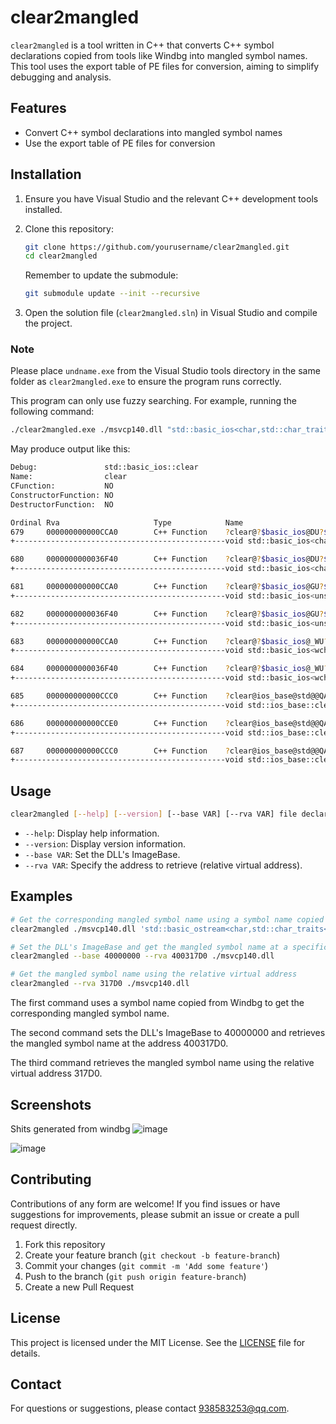 # clear2mangled

`clear2mangled` is a tool written in C++ that converts C++ symbol declarations copied from tools like Windbg into mangled symbol names. This tool uses the export table of PE files for conversion, aiming to simplify debugging and analysis.

## Features

- Convert C++ symbol declarations into mangled symbol names
- Use the export table of PE files for conversion

## Installation

1. Ensure you have Visual Studio and the relevant C++ development tools installed.
2. Clone this repository:

   ```bash
   git clone https://github.com/yourusername/clear2mangled.git
   cd clear2mangled
   ```

   Remember to update the submodule:

   ```bash
   git submodule update --init --recursive
   ```

3. Open the solution file (`clear2mangled.sln`) in Visual Studio and compile the project.

### Note

Please place `undname.exe` from the Visual Studio tools directory in the same folder as `clear2mangled.exe` to ensure the program runs correctly.

This program can only use fuzzy searching. For example, running the following command:

```bash
./clear2mangled.exe ./msvcp140.dll "std::basic_ios<char,std::char_traits<char> >::clear"
```

May produce output like this:

```bash
Debug:               std::basic_ios::clear
Name:                clear
CFunction:           NO
ConstructorFunction: NO
DestructorFunction:  NO

Ordinal Rva                     Type            Name
679     000000000000CCA0        C++ Function    ?clear@?$basic_ios@DU?$char_traits@D@std@@@std@@QAEXH_N@Z
+-----------------------------------------------void std::basic_ios<char,std::char_traits<char>>::clear(int,bool)

680     0000000000036F40        C++ Function    ?clear@?$basic_ios@DU?$char_traits@D@std@@@std@@QAEXI@Z
+-----------------------------------------------void std::basic_ios<char,std::char_traits<char>>::clear(unsigned int)

681     000000000000CCA0        C++ Function    ?clear@?$basic_ios@GU?$char_traits@G@std@@@std@@QAEXH_N@Z
+-----------------------------------------------void std::basic_ios<unsigned short,std::char_traits<unsigned short>>::clear(int,bool)

682     0000000000036F40        C++ Function    ?clear@?$basic_ios@GU?$char_traits@G@std@@@std@@QAEXI@Z
+-----------------------------------------------void std::basic_ios<unsigned short,std::char_traits<unsigned short>>::clear(unsigned int)

683     000000000000CCA0        C++ Function    ?clear@?$basic_ios@_WU?$char_traits@_W@std@@@std@@QAEXH_N@Z
+-----------------------------------------------void std::basic_ios<wchar_t,std::char_traits<wchar_t>>::clear(int,bool)

684     0000000000036F40        C++ Function    ?clear@?$basic_ios@_WU?$char_traits@_W@std@@@std@@QAEXI@Z
+-----------------------------------------------void std::basic_ios<wchar_t,std::char_traits<wchar_t>>::clear(unsigned int)

685     000000000000CCC0        C++ Function    ?clear@ios_base@std@@QAEXH@Z
+-----------------------------------------------void std::ios_base::clear(int)

686     000000000000CCE0        C++ Function    ?clear@ios_base@std@@QAEXH_N@Z
+-----------------------------------------------void std::ios_base::clear(int,bool)

687     000000000000CCC0        C++ Function    ?clear@ios_base@std@@QAEXI@Z
+-----------------------------------------------void std::ios_base::clear(unsigned int)
```

## Usage

```bash
clear2mangled [--help] [--version] [--base VAR] [--rva VAR] file declaration/va
```

- `--help`: Display help information.
- `--version`: Display version information.
- `--base VAR`: Set the DLL's ImageBase.
- `--rva VAR`: Specify the address to retrieve (relative virtual address).

## Examples

```bash
# Get the corresponding mangled symbol name using a symbol name copied from Windbg
clear2mangled ./msvcp140.dll 'std::basic_ostream<char,std::char_traits<char> >::basic_ostream<char,std::char_traits<char> >'

# Set the DLL's ImageBase and get the mangled symbol name at a specific address
clear2mangled --base 40000000 --rva 400317D0 ./msvcp140.dll

# Get the mangled symbol name using the relative virtual address
clear2mangled --rva 317D0 ./msvcp140.dll
```

The first command uses a symbol name copied from Windbg to get the corresponding mangled symbol name.

The second command sets the DLL's ImageBase to 40000000 and retrieves the mangled symbol name at the address 400317D0.

The third command retrieves the mangled symbol name using the relative virtual address 317D0.

## Screenshots

Shits generated from windbg
![image](https://github.com/user-attachments/assets/4d31913c-e488-4d76-8f3d-68e5e7fbe2db)

![image](https://github.com/user-attachments/assets/34d2fcc3-6b10-4abb-9124-1eee20fd835e)



## Contributing

Contributions of any form are welcome! If you find issues or have suggestions for improvements, please submit an issue or create a pull request directly.

1. Fork this repository
2. Create your feature branch (`git checkout -b feature-branch`)
3. Commit your changes (`git commit -m 'Add some feature'`)
4. Push to the branch (`git push origin feature-branch`)
5. Create a new Pull Request

## License

This project is licensed under the MIT License. See the [LICENSE](LICENSE) file for details.

## Contact

For questions or suggestions, please contact [938583253@qq.com](mailto:938583253@qq.com).
```
